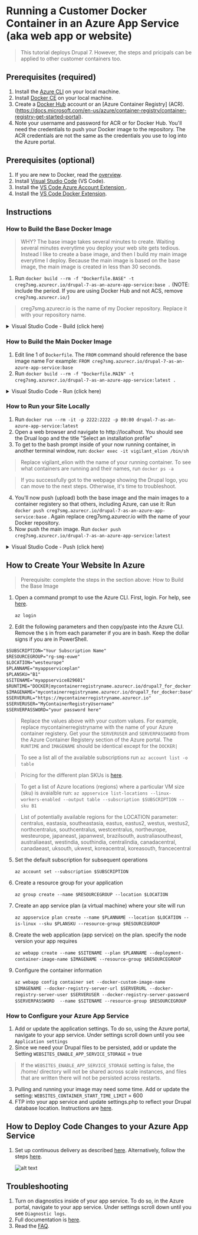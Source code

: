 # Running a Customer Docker Container in an Azure App Service (aka web app or website)
>This tutorial deploys Drupal 7. However, the steps and pricipals can be applied to other customer containers too.
## Prerequisites (required)
1. Install the [Azure CLI](https://docs.microsoft.com/en-us/cli/azure/install-azure-cli?view=azure-cli-latest) on your local machine.
2. Install [Docker CE](https://docs.docker.com/install/) on your local machine. 
3. Create a [Docker Hub](https://hub.docker.com) account or an [Azure Container Registry] (ACR).(https://docs.microsoft.com/en-us/azure/container-registry/container-registry-get-started-portal).
4. Note your username and password for ACR or for Docker Hub. You'll need the credentials to push your Docker image to the repository. The ACR credentials are not the same as the credentials you use to log into the Azure portal. 
## Prerequisites (optional)
1. If you are new to Docker, read the [overview](https://docs.docker.com/engine/docker-overview/).
2. Install [Visual Studio Code](https://code.visualstudio.com/) (VS Code).
3. Install the [VS Code Azure Account Extension ](https://marketplace.visualstudio.com/items?itemName=ms-vscode.azure-account).
4. Install the [VS Code Docker Extension](https://marketplace.visualstudio.com/items?itemName=PeterJausovec.vscode-docker).
 
## Instructions 
### How to Build the Base Docker Image
>WHY? The base image takes several minutes to create. Waiting several minutes everytime you deploy your web site gets tedious. Instead I like to create a base image, and then I build my main image everytime I deploy. Because the main image is based on the base image, the main image is created in less than 30 seconds.

1. Run `docker build --rm -f "Dockerfile.BASE" -t creg7smg.azurecr.io/drupal-7-as-an-azure-app-service:base .` (NOTE: include the period. If you are using Docker Hub and not ACS, remove `creg7smg.azurecr.io/`)
>creg7smg.azurecr.io is the name of my Docker repository. Replace it with your repository name.

<details><summary>Visual Studio Code - Build (click here)</summary>
<p>

![myimage]

[myimage]: images/VSCode-Dockerfile_Build.png 
</p>
</details>

### How to Build the Main Docker Image
1. Edit line 1 of `Dockerfile`. The `FROM` command should reference the base image name For example:
 `FROM creg7smg.azurecr.io/drupal-7-as-an-azure-app-service:base`
2. Run `docker build --rm -f "Dockerfile.MAIN" -t creg7smg.azurecr.io/drupal-7-as-an-azure-app-service:latest .`

<details><summary>Visual Studio Code - Run (click here)</summary>
<p>

![myimage]

[myimage]: images/VSCode-Dockerfile_Run.png 
</p>
</details>

### How to Run your Site Locally
1. Run `docker run --rm -it -p 2222:2222 -p 80:80 drupal-7-as-an-azure-app-service:latest`
2. Open a web browser and navigate to http://localhost. You should see the Drual logo and the title "Select an installation profile"
3. To get to the bash prompt inside of your now running container, in another terminal window, run:
`docker exec -it vigilant_elion /bin/sh`
>Replace vigilant_elion with the name of your running container. To see what containers are running and their names, run `docker ps -a`

>If you successfully got to the webpage showing the Drupal logo, you can move to the next steps. Otherwise, it's time to troubleshoot.

4. You'll now push (upload) both the base image and the main images to a container registery so that others, including Azure, can use it: Run `docker push creg7smg.azurecr.io/drupal-7-as-an-azure-app-service:base` . Again replace creg7smg.azurecr.io with the name of your Docker repository.
5. Now push the main image. Run `docker push creg7smg.azurecr.io/drupal-7-as-an-azure-app-service:latest`

<details><summary>Visual Studio Code - Push (click here)</summary>
<p>

![myimage]

[myimage]: images/VSCode-Dockerfile_Push.png 
</p>
</details>

## How to Create Your Website In Azure
> Prerequisite: complete the steps in the section above: How to Build the Base Image

1. Open a command prompt to use the Azure CLI. First, login. For help,
 see [here](https://docs.microsoft.com/en-us/cli/azure/authenticate-azure-cli?view=azure-cli-latest).

     `az login`

2. Edit the following parameters and then copy/paste into the Azure CLI. Remove the `$` in from each parameter if you are in bash. Keep the dollar signs if you are in PowerShell.
```
$SUBSCRIPTION="Your Subscription Name"
$RESOURCEGROUP="rg-smg-euwe"
$LOCATION="westeurope"
$PLANNAME="myappserviceplan"
$PLANSKU="B1"
$SITENAME="myappservice829601"
$RUNTIME="DOCKER|mycontainerregistryname.azurecr.io/drupal7_for_docker:base"
$IMAGENAME="mycontainerregistryname.azurecr.io/drupal7_for_docker:base"
$SERVERURL="https://mycontainerregistryname.azurecr.io"
$SERVERUSER="MyContainerRegistryUsername"
$SERVERPASSWORD="your password here"
```
> Replace the values above with your custom values. For example, replace mycontainerregistryname with the name of your Azure container registery. Get your the `SERVERUSER` and `SERVERPASSWORD` from the Azure Container Registery section of the Azure portal. The `RUNTIME` and `IMAGENAME` should be identical except for the `DOCKER|`

> To see a list all of the available subscriptions run `az account list -o table`

> Pricing for the different plan SKUs is [here](https://azure.microsoft.com/en-us/pricing/details/app-service/).

> To get a list of Azure locations (regions) where a particular VM size (sku) is avaialble run: `az appservice list-locations --linux-workers-enabled --output table --subscription $SUBSCRIPTION --sku B1`

> List of potentially available regions for the LOCATION parameter: centralus, eastasia, southeastasia, eastus, eastus2, westus, westus2, northcentralus, southcentralus, westcentralus, northeurope, westeurope, japaneast, japanwest, brazilsouth, australiasoutheast, australiaeast, westindia, southindia, centralindia, canadacentral, canadaeast, uksouth, ukwest, koreacentral, koreasouth, francecentral

5. Set the default subscription for subsequent operations

    `az account set --subscription $SUBSCRIPTION`

6. Create a resource group for your application

    `az group create --name $RESOURCEGROUP --location $LOCATION`

7. Create an app service plan (a virtual machine) where your site will run

    `az appservice plan create --name $PLANNAME --location $LOCATION --is-linux --sku $PLANSKU --resource-group $RESOURCEGROUP`

8. Create the web application (app service) on the plan. specify the node version your app requires

    `az webapp create --name $SITENAME --plan $PLANNAME --deployment-container-image-name $IMAGENAME --resource-group $RESOURCEGROUP`

9. Configure the container information

    `az webapp config container set --docker-custom-image-name $IMAGENAME --docker-registry-server-url $SERVERURL --docker-registry-server-user $SERVERUSER --docker-registry-server-password $SERVERPASSWORD  --name $SITENAME --resource-group $RESOURCEGROUP`

### How to Configure your Azure App Service 
1. Add or update the application settings. To do so, using the Azure portal, navigate to your app service. Under settings scroll down until you see `Application settings`
2. Since we need your Drupal files to be persisted, add or update the Setting ```WEBSITES_ENABLE_APP_SERVICE_STORAGE``` = true 
>If the ```WEBSITES_ENABLE_APP_SERVICE_STORAGE``` setting is false, the /home/ directory will not be shared across scale instances, and files that are written there will not be persisted across restarts.
3. Pulling and running your image may need some time. Add or update the setting: ```WEBSITES_CONTAINER_START_TIME_LIMIT``` = 600
4. FTP into your app service and update settings.php to reflect your Drupal database location. Instructions are [here](https://docs.microsoft.com/en-us/azure/app-service/app-service-deploy-ftp?toc=%2fazure%2fapp-service%2fcontainers%2ftoc.json).

## How to Deploy Code Changes to your Azure App Service
1. Set up continuous delivery as described [here](https://blogs.msdn.microsoft.com/devops/2017/05/10/use-azure-portal-to-setup-continuous-delivery-for-web-app-on-linux/). Alternatively, follow the steps [here](https://docs.microsoft.com/en-us/vsts/build-release/apps/cd/azure/aspnet-core-to-acr?view=vsts).
   
    ![alt text](https://docs.microsoft.com/en-us/vsts/build-release/apps/cd/azure/_img/aspnet-core-to-acr/cicddockerflow.png?view=vsts)


## Troubleshooting
1. Turn on diagnostics inside of your app service. To do so, in the Azure portal, navigate to your app service. Under settings scroll down until you see `Diagnostic logs`. 
2. Full documentation is [here](https://docs.microsoft.com/en-us/azure/app-service/containers/).
3. Read the [FAQ](https://docs.microsoft.com/en-us/azure/app-service/containers/app-service-linux-faq).
